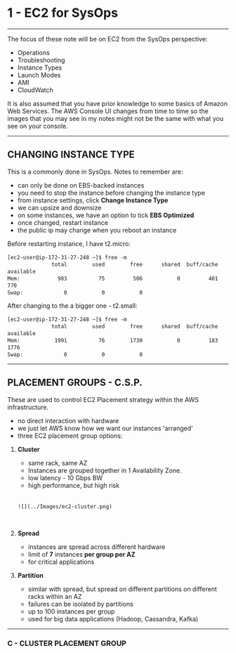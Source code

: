 <!-- 2021-01-27 06:03:44 -->

# 1 - EC2 for SysOps #
________________________________________________

The focus of these note will be on EC2 from the SysOps perspective:

- Operations
- Troubleshooting
- Instance Types
- Launch Modes
- AMI
- CloudWatch

It is also assumed that you have prior knowledge to some basics of Amazon Web Services. The  AWS Console UI changes from time to time so the images that you may see in my notes might not be the same with what you see on your console.
________________________________________________

## CHANGING INSTANCE TYPE ##

This is a commonly done in SysOps. Notes to remember are:

- can only be done on EBS-backed instances
- you need to stop the instance before changing the instance type
- from instance settings, click **Change Instance Type** 
- we can upsize and downsize
- on some instances, we have an option to tick **EBS Optimized**
- once changed, restart instance
- the public ip may change when you reboot an instance

Before restarting instance, I have t2.micro:

    [ec2-user@ip-172-31-27-248 ~]$ free -m
                  total        used        free      shared  buff/cache   available
    Mem:            983          75         506           0         401         770
    Swap:             0           0           0

After changing to the a bigger one - t2.small:

    [ec2-user@ip-172-31-27-248 ~]$ free -m
                  total        used        free      shared  buff/cache   available
    Mem:           1991          76        1730           0         183        1776
    Swap:             0           0           0

________________________________________________

## PLACEMENT GROUPS - C.S.P. ##

These are used to control EC2 Placement strategy within the AWS infrastructure.

- no direct interaction with hardware
- we just let AWS know how we want our instances 'arranged'
- three EC2 placement group options:

1.  **Cluster**
    - same rack, same AZ
    - Instances are grouped together in 1 Availability Zone.
    - low latency - 10 Gbps BW 
    - high performance, but high risk
    <br>
        
        ![](../Images/ec2-cluster.png)

    <br>
2.  **Spread**
    - instances are spread across different hardware
    - limit of **7** instances **per group per AZ**
    - for critical applications

3.  **Partition**
    - similar with spread, but spread on different partitions on different racks within an AZ
    - failures can be isolated by partitions
    - up to 100 instances per group
    - used for big data applications (Hadoop, Cassandra, Kafka)

________________________________________________

### C - CLUSTER PLACEMENT GROUP ###